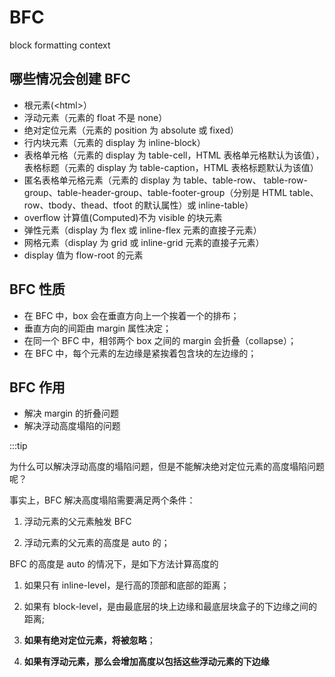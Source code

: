 # BFC

block formatting context

## 哪些情况会创建 BFC

- 根元素(\<html>）
- 浮动元素（元素的 float 不是 none）
- 绝对定位元素（元素的 position 为 absolute 或 fixed）
- 行内块元素（元素的 display 为 inline-block）
- 表格单元格（元素的 display 为 table-cell，HTML 表格单元格默认为该值），表格标题（元素的 display 为 table-caption，HTML 表格标题默认为该值）
- 匿名表格单元格元素（元素的 display 为 table、table-row、 table-row-group、table-header-group、table-footer-group（分别是 HTML table、 row、tbody、thead、tfoot 的默认属性）或 inline-table）
- overflow 计算值(Computed)不为 visible 的块元素
- 弹性元素（display 为 flex 或 inline-flex 元素的直接子元素）
- 网格元素（display 为 grid 或 inline-grid 元素的直接子元素）
- display 值为 flow-root 的元素

## BFC 性质

- 在 BFC 中，box 会在垂直方向上一个挨着一个的排布；
- 垂直方向的间距由 margin 属性决定；
- 在同一个 BFC 中，相邻两个 box 之间的 margin 会折叠（collapse）；
- 在 BFC 中，每个元素的左边缘是紧挨着包含块的左边缘的；

## BFC 作用

- 解决 margin 的折叠问题
- 解决浮动高度塌陷的问题

:::tip

为什么可以解决浮动高度的塌陷问题，但是不能解决绝对定位元素的高度塌陷问题呢？

事实上，BFC 解决高度塌陷需要满足两个条件：

1.  浮动元素的父元素触发 BFC

2.  浮动元素的父元素的高度是 auto 的；

BFC 的高度是 auto 的情况下，是如下方法计算高度的

1.  如果只有 inline-level，是行高的顶部和底部的距离；

2.  如果有 block-level，是由最底层的块上边缘和最底层块盒子的下边缘之间的距离;

3.  **如果有绝对定位元素，将被忽略**；

4.  **如果有浮动元素，那么会增加高度以包括这些浮动元素的下边缘**
